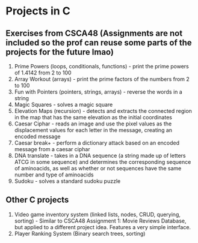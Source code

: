 # Projects in C

## Exercises from CSCA48 (Assignments are not included so the prof can reuse some parts of the projects for the future lmao)
1. Prime Powers (loops, conditionals, functions) - print the prime powers of 1.4142 from 2 to 100 
2. Array Workout (arrays) - print the prime factors of the numbers from 2 to 100
3. Fun with Pointers (pointers, strings, arrays) - reverse the words in a string
4. Magic Squares - solves a magic square
5. Elevation Maps (recursion) - detects and extracts the connected region in the map that has the same elevation as the initial coordinates 
6. Caesar Ciphar - reads an image and use the pixel values as the displacement values for each letter in the message, creating an encoded message
7. Caesar break+ - perform a dictionary attack based on an encoded message from a caesar ciphar
8. DNA translate - takes in a DNA sequence (a string made up of letters ATCG in some sequence) and determines the corresponding sequence of aminoacids, as well as whether or not sequences have the same number and type of aminoacids
9. Sudoku - solves a standard sudoku puzzle

## Other C projects
1. Video game inventory system (linked lists, nodes, CRUD, querying, sorting) - Similar to CSCA48 Assignment 1: Movie Reviews Database, but applied to a different project idea. Features a very simple interface. 
2. Player Ranking System (Binary search trees, sorting)
